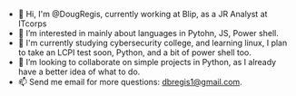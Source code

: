 - 👋 Hi, I'm @DougRegis, currently working at Blip, as a JR Analyst at ITcorps
- 👀 I’m interested in mainly about languages ​​in Pytohn, JS, Power shell.
- 🌱 I'm currently studying cybersecurity college, and learning linux, I plan to take an LCPI test soon, Python, and a bit of power shell too.
- 💞️ I’m looking to collaborate on simple projects in Python, as I already have a better idea of ​​what to do.
- 📫 Send me email for more questions: dbregis1@gmail.com.

<!---
DouglasRegis/DouglasRegis is a ✨ special ✨ repository because its `README.md` (this file) appears on your GitHub profile.
You can click the Preview link to take a look at your changes.
--->
